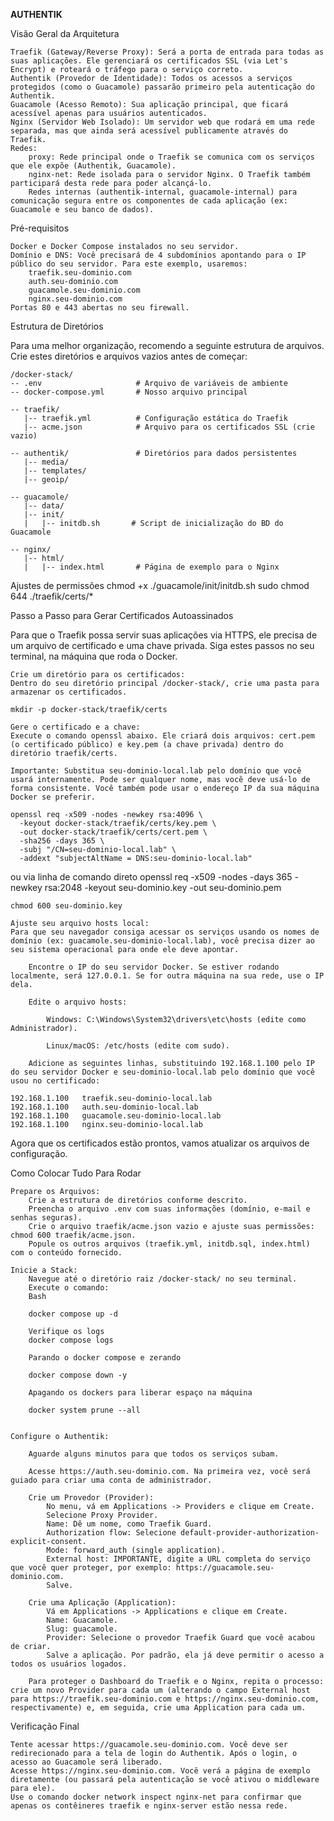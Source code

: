 **AUTHENTIK**

Visão Geral da Arquitetura

    Traefik (Gateway/Reverse Proxy): Será a porta de entrada para todas as suas aplicações. Ele gerenciará os certificados SSL (via Let's Encrypt) e roteará o tráfego para o serviço correto.
    Authentik (Provedor de Identidade): Todos os acessos a serviços protegidos (como o Guacamole) passarão primeiro pela autenticação do Authentik.
    Guacamole (Acesso Remoto): Sua aplicação principal, que ficará acessível apenas para usuários autenticados.
    Nginx (Servidor Web Isolado): Um servidor web que rodará em uma rede separada, mas que ainda será acessível publicamente através do Traefik.
    Redes:
        proxy: Rede principal onde o Traefik se comunica com os serviços que ele expõe (Authentik, Guacamole).
        nginx-net: Rede isolada para o servidor Nginx. O Traefik também participará desta rede para poder alcançá-lo.
        Redes internas (authentik-internal, guacamole-internal) para comunicação segura entre os componentes de cada aplicação (ex: Guacamole e seu banco de dados).

Pré-requisitos

    Docker e Docker Compose instalados no seu servidor.
    Domínio e DNS: Você precisará de 4 subdomínios apontando para o IP público do seu servidor. Para este exemplo, usaremos:
        traefik.seu-dominio.com
        auth.seu-dominio.com
        guacamole.seu-dominio.com
        nginx.seu-dominio.com
    Portas 80 e 443 abertas no seu firewall.

Estrutura de Diretórios

Para uma melhor organização, recomendo a seguinte estrutura de arquivos. Crie estes diretórios e arquivos vazios antes de começar:

    /docker-stack/
    -- .env                     # Arquivo de variáveis de ambiente
    -- docker-compose.yml       # Nosso arquivo principal
    
    -- traefik/
       |-- traefik.yml          # Configuração estática do Traefik
       |-- acme.json            # Arquivo para os certificados SSL (crie vazio)
    
    -- authentik/               # Diretórios para dados persistentes
       |-- media/
       |-- templates/
       |-- geoip/
    
    -- guacamole/
       |-- data/
       |-- init/
       |   |-- initdb.sh       # Script de inicialização do BD do Guacamole
    
    -- nginx/
       |-- html/
       |   |-- index.html       # Página de exemplo para o Nginx

Ajustes de permissões
        chmod +x ./guacamole/init/initdb.sh
        sudo chmod 644 ./traefik/certs/*

Passo a Passo para Gerar Certificados Autoassinados

Para que o Traefik possa servir suas aplicações via HTTPS, ele precisa de um arquivo de certificado e uma chave privada. Siga estes passos no seu terminal, na máquina que roda o Docker.

    Crie um diretório para os certificados:
    Dentro do seu diretório principal /docker-stack/, crie uma pasta para armazenar os certificados.

    mkdir -p docker-stack/traefik/certs

    Gere o certificado e a chave:
    Execute o comando openssl abaixo. Ele criará dois arquivos: cert.pem (o certificado público) e key.pem (a chave privada) dentro do diretório traefik/certs.

    Importante: Substitua seu-dominio-local.lab pelo domínio que você usará internamente. Pode ser qualquer nome, mas você deve usá-lo de forma consistente. Você também pode usar o endereço IP da sua máquina Docker se preferir.

    openssl req -x509 -nodes -newkey rsa:4096 \
      -keyout docker-stack/traefik/certs/key.pem \
      -out docker-stack/traefik/certs/cert.pem \
      -sha256 -days 365 \
      -subj "/CN=seu-dominio-local.lab" \
      -addext "subjectAltName = DNS:seu-dominio-local.lab"

ou via linha de comando direto
    openssl req -x509 -nodes -days 365 -newkey rsa:2048 -keyout seu-dominio.key -out seu-dominio.pem

    chmod 600 seu-dominio.key

    Ajuste seu arquivo hosts local:
    Para que seu navegador consiga acessar os serviços usando os nomes de domínio (ex: guacamole.seu-dominio-local.lab), você precisa dizer ao seu sistema operacional para onde ele deve apontar.

        Encontre o IP do seu servidor Docker. Se estiver rodando localmente, será 127.0.0.1. Se for outra máquina na sua rede, use o IP dela.

        Edite o arquivo hosts:

            Windows: C:\Windows\System32\drivers\etc\hosts (edite como Administrador).

            Linux/macOS: /etc/hosts (edite com sudo).

        Adicione as seguintes linhas, substituindo 192.168.1.100 pelo IP do seu servidor Docker e seu-dominio-local.lab pelo domínio que você usou no certificado:

    192.168.1.100   traefik.seu-dominio-local.lab
    192.168.1.100   auth.seu-dominio-local.lab
    192.168.1.100   guacamole.seu-dominio-local.lab
    192.168.1.100   nginx.seu-dominio-local.lab

Agora que os certificados estão prontos, vamos atualizar os arquivos de configuração.


Como Colocar Tudo Para Rodar

    Prepare os Arquivos:
        Crie a estrutura de diretórios conforme descrito.
        Preencha o arquivo .env com suas informações (domínio, e-mail e senhas seguras).
        Crie o arquivo traefik/acme.json vazio e ajuste suas permissões: chmod 600 traefik/acme.json.
        Popule os outros arquivos (traefik.yml, initdb.sql, index.html) com o conteúdo fornecido.

    Inicie a Stack:
        Navegue até o diretório raiz /docker-stack/ no seu terminal.
        Execute o comando:
        Bash

        docker compose up -d

        Verifique os logs 
        docker compose logs

        Parando o docker compose e zerando

        docker compose down -y

        Apagando os dockers para liberar espaço na máquina

        docker system prune --all 
        

    Configure o Authentik:

        Aguarde alguns minutos para que todos os serviços subam.

        Acesse https://auth.seu-dominio.com. Na primeira vez, você será guiado para criar uma conta de administrador.

        Crie um Provedor (Provider):
            No menu, vá em Applications -> Providers e clique em Create.
            Selecione Proxy Provider.
            Name: Dê um nome, como Traefik Guard.
            Authorization flow: Selecione default-provider-authorization-explicit-consent.
            Mode: forward_auth (single application).
            External host: IMPORTANTE, digite a URL completa do serviço que você quer proteger, por exemplo: https://guacamole.seu-dominio.com.
            Salve.

        Crie uma Aplicação (Application):
            Vá em Applications -> Applications e clique em Create.
            Name: Guacamole.
            Slug: guacamole.
            Provider: Selecione o provedor Traefik Guard que você acabou de criar.
            Salve a aplicação. Por padrão, ela já deve permitir o acesso a todos os usuários logados.

        Para proteger o Dashboard do Traefik e o Nginx, repita o processo: crie um novo Provider para cada um (alterando o campo External host para https://traefik.seu-dominio.com e https://nginx.seu-dominio.com, respectivamente) e, em seguida, crie uma Application para cada um.

Verificação Final

    Tente acessar https://guacamole.seu-dominio.com. Você deve ser redirecionado para a tela de login do Authentik. Após o login, o acesso ao Guacamole será liberado.
    Acesse https://nginx.seu-dominio.com. Você verá a página de exemplo diretamente (ou passará pela autenticação se você ativou o middleware para ele).
    Use o comando docker network inspect nginx-net para confirmar que apenas os contêineres traefik e nginx-server estão nessa rede.

